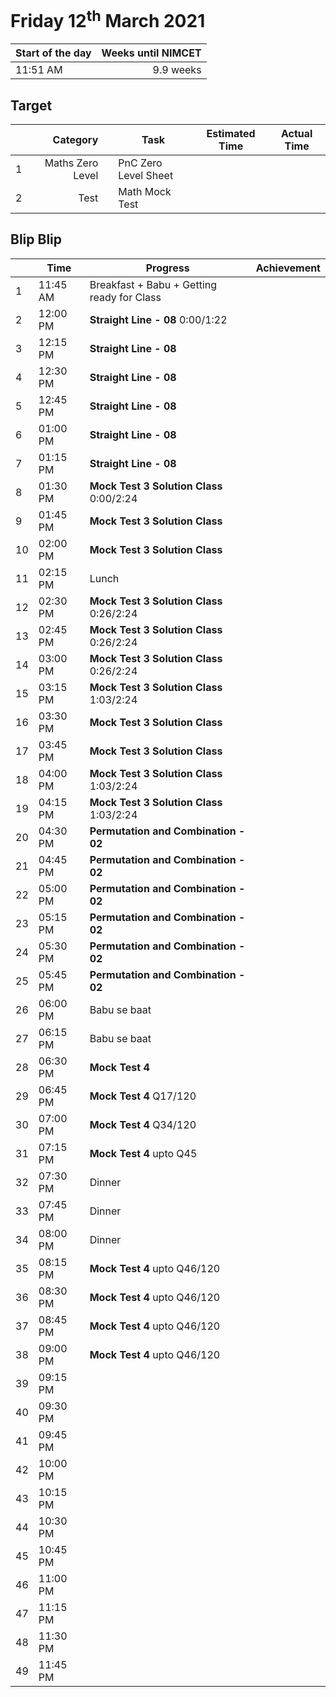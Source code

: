 # Friday 12<sup>th</sup> March 2021

| Start of the day | Weeks until NIMCET |
| ---------------- | -----------------: |
| 11:51 AM | 9.9 weeks |

## Target
|  |Category|      |Task| Estimated Time | Actual Time |
| - | -: | - | - | - | - |
| 1 |  Maths Zero Level  |    |  PnC Zero Level Sheet  |    |    |
| 2 |  Test  |    |  Math Mock Test  |    |    |


## Blip Blip

| |Time|Progress| Achievement   |
| - | - | - | - |
| 1 | 11:45 AM | Breakfast + Babu + Getting ready for Class | |
| 2 | 12:00 PM | **Straight Line - 08** 0:00/1:22 | |
| 3 | 12:15 PM | **Straight Line - 08** | |
| 4 | 12:30 PM | **Straight Line - 08** | |
| 5 | 12:45 PM | **Straight Line - 08** | |
| 6 | 01:00 PM | **Straight Line - 08** | |
| 7 | 01:15 PM | **Straight Line - 08** | |
| 8 | 01:30 PM | **Mock Test 3 Solution Class** 0:00/2:24 | |
| 9 | 01:45 PM | **Mock Test 3 Solution Class** | |
| 10 | 02:00 PM | **Mock Test 3 Solution Class** | |
| 11 | 02:15 PM | Lunch | |
| 12 | 02:30 PM | **Mock Test 3 Solution Class** 0:26/2:24 | |
| 13 | 02:45 PM | **Mock Test 3 Solution Class** 0:26/2:24 | |
| 14 | 03:00 PM | **Mock Test 3 Solution Class** 0:26/2:24 | |
| 15 | 03:15 PM | **Mock Test 3 Solution Class** 1:03/2:24 | |
| 16 | 03:30 PM | **Mock Test 3 Solution Class** | |
| 17 | 03:45 PM | **Mock Test 3 Solution Class** | |
| 18 | 04:00 PM | **Mock Test 3 Solution Class** 1:03/2:24 | |
| 19 | 04:15 PM | **Mock Test 3 Solution Class** 1:03/2:24 | |
| 20 | 04:30 PM | **Permutation and Combination - 02** | |
| 21 | 04:45 PM | **Permutation and Combination - 02** | |
| 22 | 05:00 PM | **Permutation and Combination - 02** | |
| 23 | 05:15 PM | **Permutation and Combination - 02** | |
| 24 | 05:30 PM | **Permutation and Combination - 02** | |
| 25 | 05:45 PM | **Permutation and Combination - 02** | |
| 26 | 06:00 PM | Babu se baat | |
| 27 | 06:15 PM | Babu se baat | |
| 28 | 06:30 PM | **Mock Test 4** | |
| 29 | 06:45 PM | **Mock Test 4** Q17/120 | |
| 30 | 07:00 PM | **Mock Test 4** Q34/120 | |
| 31 | 07:15 PM | **Mock Test 4** upto Q45 | |
| 32 | 07:30 PM | Dinner | |
| 33 | 07:45 PM | Dinner | |
| 34 | 08:00 PM | Dinner | |
| 35 | 08:15 PM | **Mock Test 4** upto Q46/120 | |
| 36 | 08:30 PM | **Mock Test 4** upto Q46/120 | |
| 37 | 08:45 PM | **Mock Test 4** upto Q46/120 | |
| 38 | 09:00 PM | **Mock Test 4** upto Q46/120 | |
| 39 | 09:15 PM | | |
| 40 | 09:30 PM | | |
| 41 | 09:45 PM | | |
| 42 | 10:00 PM | | |
| 43 | 10:15 PM | | |
| 44 | 10:30 PM | | |
| 45 | 10:45 PM | | |
| 46 | 11:00 PM | | |
| 47 | 11:15 PM | | |
| 48 | 11:30 PM | | |
| 49 | 11:45 PM | | |

